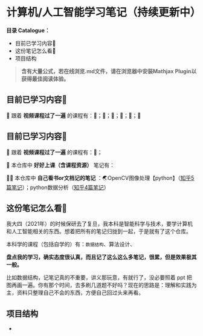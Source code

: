# 计算机/人工智能学习笔记（持续更新中）

**目录 Catalogue：** 

- 目前已学习内容📕
- 这份笔记怎么看🧐
- 项目结构

> **含有大量公式，若在线浏览.md文件，请在浏览器中安装Mathjax Plugin以获得最佳阅读体验。**

## 目前已学习内容📕

🍔 跟着 **视频课程过了一遍** 的课程有：🍳；🥙；🍜；🍩；🥩；🍰



## 目前已学习内容📕

🍔 跟着 **视频课程过了一遍** 的课程有：🍳；

🚒 本仓库中 **好好上课（含课程资源）** 笔记有：

👨‍🦳 本仓库中 **自己看书or文档记的笔记** ：🌏OpenCV图像处理【python】（[知乎5篇笔记](https://www.zhihu.com/column/c_1416900319980322816)）；python数据分析（[知乎4篇笔记](https://www.zhihu.com/column/c_1404524901743693824)）

## 这份笔记怎么看🧐

我大四（2021年）的时候保研去了复旦，我本科是智能科学与技术，要学计算机和人工智能相关的东西。想着把所有的笔记归拢到一起，于是就有了这个仓库。

本科学的课程（包括自学的）有：`数据结构`、算法设计、

**盘点我的学习，确实态度很认真，而且记了这么这么多笔记，很累，但是效果极其一般。**

比如数据结构，记笔记真的不重要，讲义那玩意，有就行了，没必要照着 ppt 把图再画一遍。你有那个时间，去多刷几道题不好吗？现在的思路是：理解和实践为主，资料只整理自己不会的东西，方便自己回过头来再看。

## 项目结构

- 

